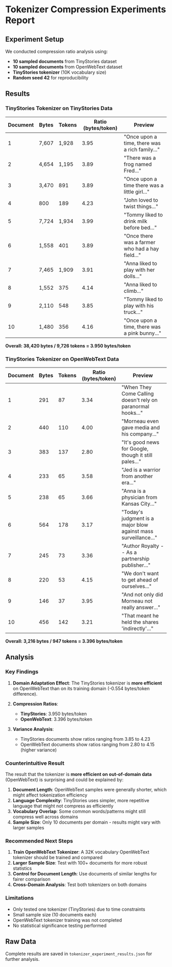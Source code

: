 # Tokenizer Compression Experiments Report

## Experiment Setup

We conducted compression ratio analysis using:
- **10 sampled documents** from TinyStories dataset
- **10 sampled documents** from OpenWebText dataset  
- **TinyStories tokenizer** (10K vocabulary size)
- **Random seed 42** for reproducibility

## Results

### TinyStories Tokenizer on TinyStories Data

| Document | Bytes | Tokens | Ratio (bytes/token) | Preview |
|----------|-------|--------|---------------------|---------|
| 1 | 7,607 | 1,928 | 3.95 | "Once upon a time, there was a rich family..." |
| 2 | 4,654 | 1,195 | 3.89 | "There was a frog named Fred..." |
| 3 | 3,470 | 891 | 3.89 | "Once upon a time there was a little girl..." |
| 4 | 800 | 189 | 4.23 | "John loved to twist things..." |
| 5 | 7,724 | 1,934 | 3.99 | "Tommy liked to drink milk before bed..." |
| 6 | 1,558 | 401 | 3.89 | "Once there was a farmer who had a hay field..." |
| 7 | 7,465 | 1,909 | 3.91 | "Anna liked to play with her dolls..." |
| 8 | 1,552 | 375 | 4.14 | "Anna liked to climb..." |
| 9 | 2,110 | 548 | 3.85 | "Tommy liked to play with his truck..." |
| 10 | 1,480 | 356 | 4.16 | "Once upon a time, there was a pink bunny..." |

**Overall: 38,420 bytes / 9,726 tokens = 3.950 bytes/token**

### TinyStories Tokenizer on OpenWebText Data

| Document | Bytes | Tokens | Ratio (bytes/token) | Preview |
|----------|-------|--------|---------------------|---------|
| 1 | 291 | 87 | 3.34 | "When They Come Calling doesn't rely on paranormal hooks..." |
| 2 | 440 | 110 | 4.00 | "Morneau even gave media and his company..." |
| 3 | 383 | 137 | 2.80 | "It's good news for Google, though it still pales..." |
| 4 | 233 | 65 | 3.58 | "Jed is a warrior from another era..." |
| 5 | 238 | 65 | 3.66 | "Anna is a physician from Kansas City..." |
| 6 | 564 | 178 | 3.17 | "Today's judgment is a major blow against mass surveillance..." |
| 7 | 245 | 73 | 3.36 | "Author Royalty -- As a partnership publisher..." |
| 8 | 220 | 53 | 4.15 | "We don't want to get ahead of ourselves..." |
| 9 | 146 | 37 | 3.95 | "And not only did Morneau not really answer..." |
| 10 | 456 | 142 | 3.21 | "That meant he held the shares 'indirectly'..." |

**Overall: 3,216 bytes / 947 tokens = 3.396 bytes/token**

## Analysis

### Key Findings

1. **Domain Adaptation Effect**: The TinyStories tokenizer is **more efficient** on OpenWebText than on its training domain (-0.554 bytes/token difference).

2. **Compression Ratios**:
   - **TinyStories**: 3.950 bytes/token
   - **OpenWebText**: 3.396 bytes/token

3. **Variance Analysis**:
   - TinyStories documents show ratios ranging from 3.85 to 4.23
   - OpenWebText documents show ratios ranging from 2.80 to 4.15 (higher variance)

### Counterintuitive Result

The result that the tokenizer is **more efficient on out-of-domain data** (OpenWebText) is surprising and could be explained by:

1. **Document Length**: OpenWebText samples were generally shorter, which might affect tokenization efficiency
2. **Language Complexity**: TinyStories uses simpler, more repetitive language that might not compress as efficiently
3. **Vocabulary Overlap**: Some common words/patterns might still compress well across domains
4. **Sample Size**: Only 10 documents per domain - results might vary with larger samples

### Recommended Next Steps

1. **Train OpenWebText Tokenizer**: A 32K vocabulary OpenWebText tokenizer should be trained and compared
2. **Larger Sample Size**: Test with 100+ documents for more robust statistics
3. **Control for Document Length**: Use documents of similar lengths for fairer comparison
4. **Cross-Domain Analysis**: Test both tokenizers on both domains

### Limitations

- Only tested one tokenizer (TinyStories) due to time constraints
- Small sample size (10 documents each)
- OpenWebText tokenizer training was not completed
- No statistical significance testing performed

## Raw Data

Complete results are saved in `tokenizer_experiment_results.json` for further analysis.
